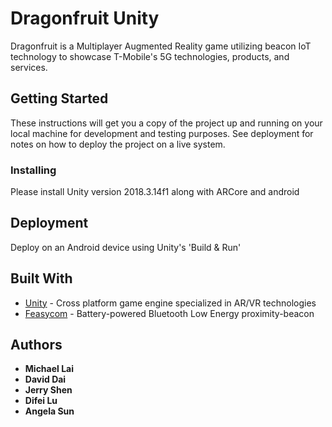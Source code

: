 # Dragonfruit Unity

Dragonfruit is a Multiplayer Augmented Reality game utilizing beacon IoT technology to showcase T-Mobile's 5G technologies, products, and services. 

## Getting Started

These instructions will get you a copy of the project up and running on your local machine for development and testing purposes. See deployment for notes on how to deploy the project on a live system.

### Installing

Please install Unity version 2018.3.14f1 along with ARCore and android

## Deployment

Deploy on an Android device using Unity's 'Build & Run'

## Built With
* [Unity](https://unity.com/) - Cross platform game engine specialized in AR/VR technologies
* [Feasycom](https://www.feasycom.com/product/show-254.html) - Battery-powered Bluetooth Low Energy proximity-beacon


## Authors

* **Michael Lai**
* **David Dai**
* **Jerry Shen**
* **Difei Lu**
* **Angela Sun**